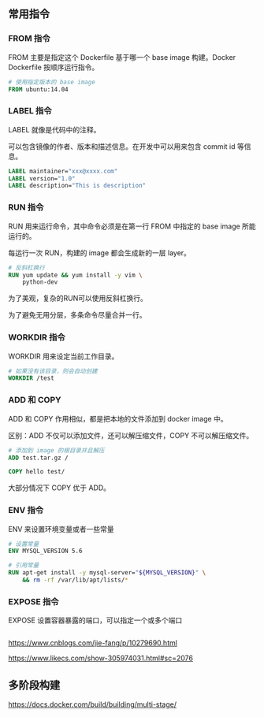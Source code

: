 
## 常用指令

### FROM 指令

FROM 主要是指定这个 Dockerfile 基于哪一个 base image 构建。Docker Dockerfile 按顺序运行指令。

```dockerfile
# 使用指定版本的 base image
FROM ubuntu:14.04
```

### LABEL 指令

LABEL 就像是代码中的注释。

可以包含镜像的作者、版本和描述信息。在开发中可以用来包含 commit id 等信息。

```dockerfile
LABEL maintainer="xxx@xxxx.com"
LABEL version="1.0"
LABEL description="This is description"
```

### RUN 指令

RUN 用来运行命令，其中命令必须是在第一行 FROM 中指定的 base image 所能运行的。

每运行一次 RUN，构建的 image 都会生成新的一层 layer。

```dockerfile
# 反斜杠换行
RUN yum update && yum install -y vim \
    python-dev
```

为了美观，复杂的RUN可以使用反斜杠换行。

为了避免无用分层，多条命令尽量合并一行。

### WORKDIR 指令

WORKDIR 用来设定当前工作目录。

```dockerfile
# 如果没有该目录，则会自动创建
WORKDIR /test
```

### ADD 和 COPY

ADD 和 COPY 作用相似，都是把本地的文件添加到 docker image 中。

区别：ADD 不仅可以添加文件，还可以解压缩文件，COPY 不可以解压缩文件。

```dockerfile
# 添加到 image 的根目录并且解压
ADD test.tar.gz /

COPY hello test/
```

大部分情况下 COPY 优于 ADD。

### ENV 指令

ENV 来设置环境变量或者一些常量

```dockerfile
# 设置常量
ENV MYSQL_VERSION 5.6

# 引用常量
RUN apt-get install -y mysql-server="${MYSQL_VERSION}" \
    && rm -rf /var/lib/apt/lists/*
```

### EXPOSE 指令

EXPOSE 设置容器暴露的端口，可以指定一个或多个端口

```dockerfile

```

<https://www.cnblogs.com/jie-fang/p/10279690.html>

<https://www.likecs.com/show-305974031.html#sc=2076>





## 多阶段构建

<https://docs.docker.com/build/building/multi-stage/>
